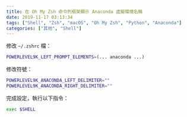 ```yaml
---
title: 在 Oh My Zsh 命令列框架顯示 Anaconda 虛擬環境名稱
date: 2019-11-17 03:13:34
tags: ["Shell", "Zsh", "macOS", "Oh My Zsh", "Python", "Anaconda"]
categories: ["其他", "Shell"]
---
```


修改 `~/.zshrc` 檔：

```BASH
POWERLEVEL9K_LEFT_PROMPT_ELEMENTS=(... anaconda ...)
```

修改符號：

```BASH
POWERLEVEL9K_ANACONDA_LEFT_DELIMITER=""
POWERLEVEL9K_ANACONDA_RIGHT_DELIMITER=""
```

完成設定，執行以下指令：

```BASH
exec $SHELL
```
